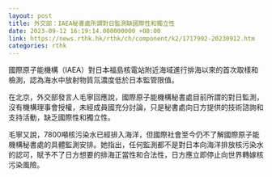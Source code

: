 ```yaml
---
layout: post
title: 外交部：IAEA秘書處所謂對日監測缺國際性和獨立性
date: 2023-09-12 16:19:14.000000000 +08:00
link: https://news.rthk.hk/rthk/ch/component/k2/1717992-20230912.htm
categories: rthk
---
```


國際原子能機構（IAEA）對日本福島核電站附近海域進行排海以來的首次取樣和檢測，認為海水中放射物質氚濃度低於日本監管限值。

在北京，外交部發言人毛寧回應說，國際原子能機構秘書處目前所謂的對日監測，沒有機構理事會授權，未經成員國充分討論，只是秘書處向日方提供的技術諮詢和支持活動，缺乏國際性和獨立性。

毛寧又說，7800噸核污染水已經排入海洋，但國際社會至今仍不了解國際原子能機構秘書處的具體監測安排。她指出，任何監測都不是對日本向海洋排放核污染水的認可，賦予不了日方想要的排海正當性和合法性，日方應立即停止向世界轉嫁核污染風險。
